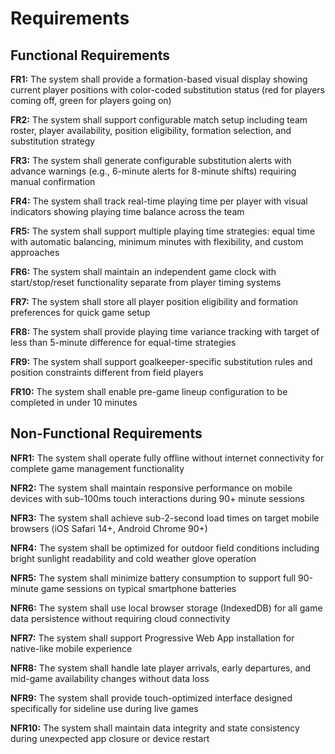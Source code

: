 # Requirements

## Functional Requirements

**FR1:** The system shall provide a formation-based visual display showing current player positions with color-coded substitution status (red for players coming off, green for players going on)

**FR2:** The system shall support configurable match setup including team roster, player availability, position eligibility, formation selection, and substitution strategy

**FR3:** The system shall generate configurable substitution alerts with advance warnings (e.g., 6-minute alerts for 8-minute shifts) requiring manual confirmation

**FR4:** The system shall track real-time playing time per player with visual indicators showing playing time balance across the team

**FR5:** The system shall support multiple playing time strategies: equal time with automatic balancing, minimum minutes with flexibility, and custom approaches

**FR6:** The system shall maintain an independent game clock with start/stop/reset functionality separate from player timing systems

**FR7:** The system shall store all player position eligibility and formation preferences for quick game setup

**FR8:** The system shall provide playing time variance tracking with target of less than 5-minute difference for equal-time strategies

**FR9:** The system shall support goalkeeper-specific substitution rules and position constraints different from field players

**FR10:** The system shall enable pre-game lineup configuration to be completed in under 10 minutes

## Non-Functional Requirements

**NFR1:** The system shall operate fully offline without internet connectivity for complete game management functionality

**NFR2:** The system shall maintain responsive performance on mobile devices with sub-100ms touch interactions during 90+ minute sessions

**NFR3:** The system shall achieve sub-2-second load times on target mobile browsers (iOS Safari 14+, Android Chrome 90+)

**NFR4:** The system shall be optimized for outdoor field conditions including bright sunlight readability and cold weather glove operation

**NFR5:** The system shall minimize battery consumption to support full 90-minute game sessions on typical smartphone batteries

**NFR6:** The system shall use local browser storage (IndexedDB) for all game data persistence without requiring cloud connectivity

**NFR7:** The system shall support Progressive Web App installation for native-like mobile experience

**NFR8:** The system shall handle late player arrivals, early departures, and mid-game availability changes without data loss

**NFR9:** The system shall provide touch-optimized interface designed specifically for sideline use during live games

**NFR10:** The system shall maintain data integrity and state consistency during unexpected app closure or device restart
